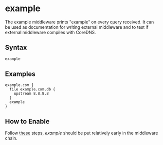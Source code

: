 # example

The example middleware prints "example" on every query received. It can be used as documentation for
writing external middleware and to test if external middleware compiles with CoreDNS.

## Syntax

~~~ txt
example
~~~

## Examples

```
example.com {
  file example.com.db {
    upstream 8.8.8.8
  }
  example
}
```

## How to Enable

Follow [these](https://coredns.io/2017/07/25/compile-time-enabling-or-disabling-plugins/) steps,
*example* should be put relatively early in the middleware chain.
